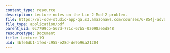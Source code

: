 ```yaml
---
content_type: resource
description: Lecture notes on the Lin-2-Mod-2 problem.
file: https://ol-ocw-studio-app-qa.s3.amazonaws.com/courses/6-854j-advanced-algorithms-fall-2008/4bfe6db11fedc955e28dde9b96a21204_lect11_26.pdf
file_type: application/pdf
parent_uid: 0c7799cb-567d-771c-67b5-02098ae5d848
resourcetype: Document
title: Lecture 19
uid: 4bfe6db1-1fed-c955-e28d-de9b96a21204
---
```

